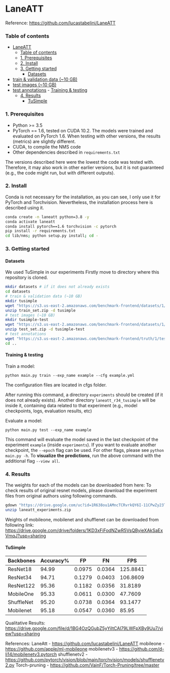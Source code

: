 # LaneATT

Reference: https://github.com/lucastabelini/LaneATT

### Table of contents
- [LaneATT](#laneatt)
    - [Table of contents](#table-of-contents)
    - [1. Prerequisites](#1-prerequisites)
    - [2. Install](#2-install)
    - [3. Getting started](#3-getting-started)
      - [Datasets](#datasets)
- [train \& validation data (~10 GB)](#train--validation-data-10-gb)
- [test images (~10 GB)](#test-images-10-gb)
- [test annotations](#test-annotations)
      - [Training \& testing](#training--testing)
    - [4. Results](#4-results)
      - [TuSimple](#tusimple)


### 1. Prerequisites
- Python >= 3.5
- PyTorch == 1.6, tested on CUDA 10.2. The models were trained and evaluated on PyTorch 1.6. When testing with other versions, the results (metrics) are slightly different.
- CUDA, to compile the NMS code
- Other dependencies described in `requirements.txt`

The versions described here were the lowest the code was tested with. Therefore, it may also work in other earlier versions, but it is not guaranteed (e.g., the code might run, but with different outputs).

### 2. Install
Conda is not necessary for the installation, as you can see, I only use it for PyTorch and Torchvision.
Nevertheless, the installation process here is described using it.

```bash
conda create -n laneatt python=3.8 -y
conda activate laneatt
conda install pytorch==1.6 torchvision -c pytorch
pip install -r requirements.txt
cd lib/nms; python setup.py install; cd -
```

### 3. Getting started
#### Datasets

We used TuSimple in our experiments
Firstly move to directory where this repository is cloned. 

```bash
mkdir datasets # if it does not already exists
cd datasets
# train & validation data (~10 GB)
mkdir tusimple
wget "https://s3.us-east-2.amazonaws.com/benchmark-frontend/datasets/1/train_set.zip"
unzip train_set.zip -d tusimple
# test images (~10 GB)
mkdir tusimple-test
wget "https://s3.us-east-2.amazonaws.com/benchmark-frontend/datasets/1/test_set.zip"
unzip test_set.zip -d tusimple-test
# test annotations
wget "https://s3.us-east-2.amazonaws.com/benchmark-frontend/truth/1/test_label.json" -P tusimple-test/
cd ..
```

#### Training & testing
Train a model:

```
python main.py train --exp_name example --cfg example.yml
```
The configuration files are located in cfgs folder.

After running this command, a directory `experiments` should be created (if it does not already exists). Another
directory `laneatt_r34_tusimple` will be inside it, containing data related to that experiment (e.g., model checkpoints, logs, evaluation results, etc)

Evaluate a model:
```
python main.py test --exp_name example
```

This command will evaluate the model saved in the last checkpoint of the experiment `example` (inside `experiments`).
If you want to evaluate another checkpoint, the `--epoch` flag can be used. For other flags, please see `python main.py -h`. To **visualize the predictions**, run the above command with the additional flag `--view all`.


### 4. Results

The weights for each of the models can be downloaded from here:
To check results of original resnet models, please download the experiment files from original authors using following commands.
```bash
gdown "https://drive.google.com/uc?id=1R638ou1AMncTCRvrkQY6I-11CPwZy23T"
unzip laneatt_experiments.zip
```

Weights of mobileone, mobilenet and shufflenet can be downloaded from following link: https://drive.google.com/drive/folders/1KD3xFiFodNZwR5VsQByieXAkSaExVmqJ?usp=sharing
#### TuSimple

| Backbones | Accuracy% | FP | FN | FPS |
| --------- | --------- | -- | -- | --- |
| ResNet18 | 94.99 | 0.0975 | 0.0364 | 125.8841 |
| ResNet34 | 94.71 | 0.1279 | 0.0403 | 106.8609 |
| ResNet122 | 95.36 | 0.1182 | 0.0356 | 31.8189 |
| MobileOne | 95.33 | 0.0611 | 0.0300 | 47.7609 |
| ShuffleNet | 95.20 | 0.0738 | 0.0364 | 93.1477 |
| Mobilenet | 95.18 | 0.0547 | 0.0360 | 85.95 |

Qualitative Results: https://drive.google.com/file/d/1BG4OzQGubZ5yYiItCAl79LWFpXBy9Uu7/view?usp=sharing


References:
LaneAtt - https://github.com/lucastabelini/LaneATT
mobileone - https://github.com/apple/ml-mobileone
mobilenetv3 - https://github.com/d-li14/mobilenetv3.pytorch
shufflenetv2 - https://github.com/pytorch/vision/blob/main/torchvision/models/shufflenetv2.py
Torch-pruning - https://github.com/VainF/Torch-Pruning/tree/master

